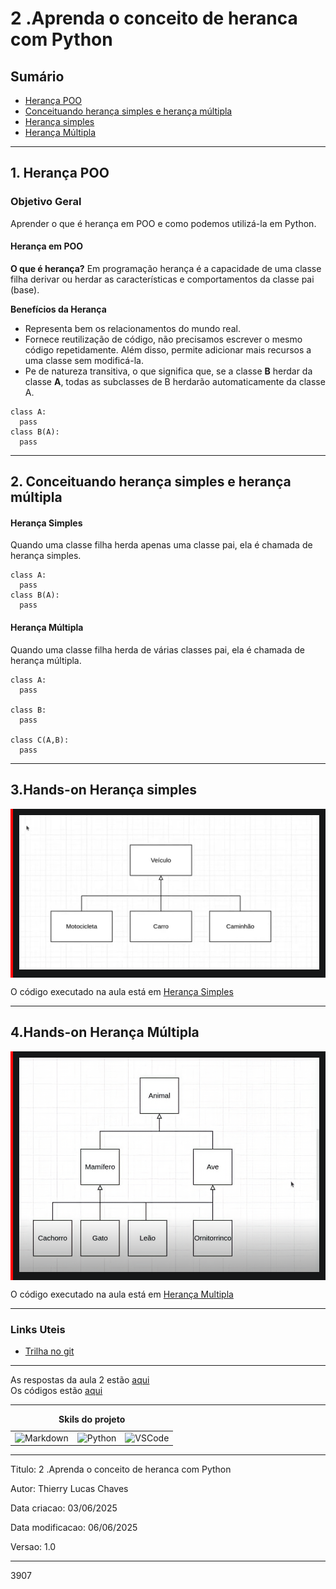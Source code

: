 # 2 .Aprenda o conceito de heranca com Python
## Sumário 
- [Herança POO](#1-herança-poo)
- [Conceituando herança simples e herança múltipla ](#2-conceituando-herança-simples-e-herança-múltipla)
- [Herança simples](#3-herança-simples)
- [Herança Múltipla](#4-herança-múltipla)
---
## 1. Herança POO
### Objetivo Geral 
Aprender o que é herança em POO e como podemos utilizá-la em Python. 

#### Herança em POO
__O que é herança?__
Em programação herança é a capacidade de uma classe filha derivar ou herdar as características e comportamentos da classe pai (base).

__Benefícios da Herança__
- Representa bem os relacionamentos do mundo real. 
- Fornece reutilização de código, não precisamos escrever o mesmo código repetidamente. Além disso, permite adicionar mais recursos a uma classe sem modificá-la. 
- Pe de natureza transitiva, o que significa que, se a classe **B** herdar da classe **A**, todas as subclasses de B herdarão automaticamente da classe A.

```
class A:
  pass
class B(A):
  pass
```
---
## 2. Conceituando herança simples e herança múltipla 

#### Herança Simples 
Quando uma classe filha herda apenas uma classe pai, ela é chamada de herança simples. 
```
class A:
  pass
class B(A):
  pass
```
#### Herança Múltipla 
Quando uma classe filha herda de várias classes pai, ela é chamada de herança múltipla. 
```
class A:
  pass

class B:
  pass

class C(A,B):
  pass 
```
---
## 3.Hands-on Herança simples

<div style="border-left: 4px solid red; background-color:rgb(22, 23, 24); padding: 10px;">

<img alt="Diagrama de classe simples" src="imgs/diagrama_classe.png"/>
</div>

O código executado na aula está em [Herança Simples](/src/01_heranca_simples.py)


---
## 4.Hands-on Herança Múltipla


<div style="border-left: 4px solid red; background-color:rgb(22, 23, 24); padding: 10px;">
<img alt="Diagrama de classe Composta" src="imgs/diagrama_classe_multipla.png"/>
</div>

O código executado na aula está em [Herança Multipla](/src/02_heranca_multipla.py)

--- 
### Links Uteis
- [Trilha no git](https://github.com/digitalinnovationone/trilha-python-dio)
---
As respostas da aula 2 estão [aqui](IMGS)  
Os códigos estão [aqui](src)



---
<table style="text-align: center; width: 100%;"> 
<caption><b>Skils do projeto </b></caption>
<tr>
    <td style="text-align: center;">
    <img alt="Markdown" src="https://img.shields.io/badge/markdown-%23000000.svg?style=for-the-badge&logo=markdown&logoColor=white"/>
    </td>
    <td style="text-align: center;">
    <img alt="Python" src="https://img.shields.io/badge/python-3670A0?style=for-the-badge&logo=python&logoColor=ffdd54"/>
    </td>
    <td style="text-align: center;">
    <img alt="VSCode" src="https://img.shields.io/badge/Visual%20Studio%20Code-0078d7.svg?style=for-the-badge&logo=visual-studio-code&logoColor=white"/>
    </td>
<tr> 
</table>

---
Titulo: 2 .Aprenda o conceito de heranca com Python 

Autor: Thierry Lucas Chaves

Data criacao: 03/06/2025


Data modificacao: 06/06/2025


Versao: 1.0  

---


3907